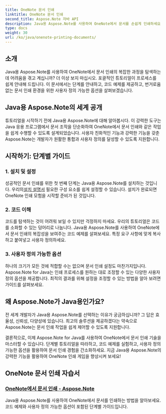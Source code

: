 ```yaml
---
title: OneNote 문서 인쇄
linktitle: OneNote 문서 인쇄
second_title: Aspose.Note 자바 API
description: Java용 Aspose.Note를 사용하여 OneNote에서 문서를 손쉽게 인쇄하세요. 이 튜토리얼에서는 원활한 문서 인쇄를 위한 단계별 지침과 코드 예제를 제공합니다.
type: docs
weight: 30
url: /ko/java/onenote-printing-documents/
---
```


## 소개

Java용 Aspose.Note를 사용하여 OneNote에서 문서 인쇄의 복잡한 과정을 탐색하는 데 어려움을 겪고 계십니까? 더 이상 보지 마십시오. 포괄적인 튜토리얼이 프로세스를 쉽게 안내해 드립니다. 이 문서에서는 단계를 안내하고, 코드 예제를 제공하고, 번거로움 없는 문서 인쇄 환경을 위한 사용자 정의 가능한 옵션을 살펴보겠습니다.

## Java용 Aspose.Note의 세계 공개

튜토리얼을 시작하기 전에 Java용 Aspose.Note에 대해 알아봅시다. 이 강력한 도구는 Java 응용 프로그램에서 문서 조작을 단순화하여 OneNote에서 문서 인쇄와 같은 작업을 쉽게 수행할 수 있도록 설계되었습니다. 사용자 친화적인 기능과 강력한 기능을 갖춘 Aspose.Note는 개발자가 원활한 통합과 사용자 정의를 달성할 수 있도록 지원합니다.

## 시작하기: 단계별 가이드

### 1. 설치 및 설정

 성공적인 문서 인쇄를 위한 첫 번째 단계는 Java용 Aspose.Note를 설치하는 것입니다. 우리의[설치 설명서](https://releases.aspose.com/note/java/) 필요한 구성 요소를 쉽게 설정할 수 있습니다. 설치가 완료되면 OneNote 인쇄 모험을 시작할 준비가 된 것입니다.

### 2. 코드 이해

코드를 탐색하는 것이 어려워 보일 수 있지만 걱정하지 마세요. 우리의 튜토리얼은 코드를 소화할 수 있는 덩어리로 나눕니다. Java용 Aspose.Note를 사용하여 OneNote에서 문서 인쇄의 복잡성을 보여주는 코드 예제를 살펴보세요. 특정 요구 사항에 맞게 복사하고 붙여넣고 사용자 정의하세요.

### 3. 사용자 정의 가능한 옵션

하나의 크기가 모든 것에 적합할 수는 없으며 문서 인쇄 설정도 마찬가지입니다. Aspose.Note for Java는 인쇄 프로세스를 원하는 대로 조정할 수 있는 다양한 사용자 정의 옵션을 제공합니다. 최적의 결과를 위해 설정을 조정할 수 있는 방법을 알아 보려면 가이드를 살펴보세요.

## 왜 Aspose.Note가 Java용인가요?

전 세계 개발자가 Java용 Aspose.Note를 선택하는 이유가 궁금하십니까? 그 답은 효율성, 신뢰성, 다양성에 있습니다. 최고의 솔루션을 제공하겠다는 약속으로 Aspose.Note는 문서 인쇄 작업을 쉽게 제어할 수 있도록 지원합니다.

결론적으로, 이제 Aspose.Note for Java를 사용하여 OneNote에서 문서 인쇄 기술을 마스터할 수 있습니다. 단계별 튜토리얼을 따라하고, 코드 예제를 실험하고, 사용자 정의 가능한 옵션을 활용하여 문서 인쇄 경험을 간소화하세요. 지금 Java용 Aspose.Note의 강력한 기능을 활용하여 OneNote 인쇄 게임을 향상시켜 보세요!
## OneNote 문서 인쇄 자습서
### [OneNote에서 문서 인쇄 - Aspose.Note](./print-documents/)
Java용 Aspose.Note를 사용하여 OneNote에서 문서를 인쇄하는 방법을 알아보세요. 코드 예제와 사용자 정의 가능한 옵션이 포함된 단계별 가이드입니다.